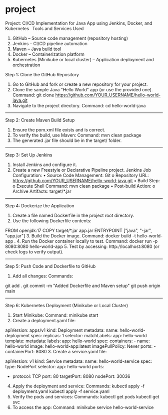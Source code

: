 # project
Project: CI/CD Implementation for Java App using Jenkins, Docker, and Kubernetes
 Tools and Services Used
1.	GitHub – Source code management (repository hosting)
2.	Jenkins – CI/CD pipeline automation
3.	Maven – Java build tool
4.	Docker – Containerization platform
5.	Kubernetes (Minikube or local cluster) – Application deployment and orchestration

Step 1: Clone the GitHub Repository
1.	Go to GitHub and fork or create a new repository for your project.
2.	Clone the sample Java "Hello World" app (or use the provided one).
Command:
git clone https://github.com/YOUR_USERNAME/hello-world-java.git
3.	Navigate to the project directory.
Command:
cd hello-world-java
________________________________________
Step 2: Create Maven Build Setup
1.	Ensure the pom.xml file exists and is correct.
2.	To verify the build, use Maven:
Command:
mvn clean package
3.	The generated .jar file should be in the target/ folder.
________________________________________
Step 3: Set Up Jenkins
1.	Install Jenkins and configure it.
2.	Create a new Freestyle or Declarative Pipeline project.
Jenkins Job Configuration:
•	Source Code Management: Git
o	Repository URL: https://github.com/YOUR_USERNAME/hello-world-java.git
•	Build Step:
o	Execute Shell Command: mvn clean package
•	Post-build Action:
o	Archive Artifacts: target/*.jar
________________________________________
Step 4: Dockerize the Application
1.	Create a file named Dockerfile in the project root directory.
2.	Use the following Dockerfile contents:

FROM openjdk:17
COPY target/*.jar app.jar
ENTRYPOINT ["java", "-jar", "app.jar"]
3.	Build the Docker image.
Command:
docker build -t hello-world-app .
4.	Run the Docker container locally to test.
Command:
docker run -p 8080:8080 hello-world-app
5.	Test by accessing: http://localhost:8080 (or check logs to verify output).
________________________________________
Step 5: Push Code and Dockerfile to GitHub
1.	Add all changes:
Commands:

git add .
git commit -m "Added Dockerfile and Maven setup"
git push origin main
________________________________________
Step 6: Kubernetes Deployment (Minikube or Local Cluster)
1.	Start Minikube:
Command:
minikube start
2.	Create a deployment.yaml file:

apiVersion: apps/v1
kind: Deployment
metadata:
  name: hello-world-deployment
spec:
  replicas: 1
  selector:
    matchLabels:
      app: hello-world
  template:
    metadata:
      labels:
        app: hello-world
    spec:
      containers:
      - name: hello-world
        image: hello-world-app:latest
        imagePullPolicy: Never
        ports:
        - containerPort: 8080
3.	Create a service.yaml file:

apiVersion: v1
kind: Service
metadata:
  name: hello-world-service
spec:
  type: NodePort
  selector:
    app: hello-world
  ports:
  - protocol: TCP
    port: 80
    targetPort: 8080
    nodePort: 30036
4.	Apply the deployment and service:
Commands:
kubectl apply -f deployment.yaml
kubectl apply -f service.yaml
5.	Verify the pods and services:
Commands:
kubectl get pods
kubectl get svc
6.	To access the app:
Command:
minikube service hello-world-service
